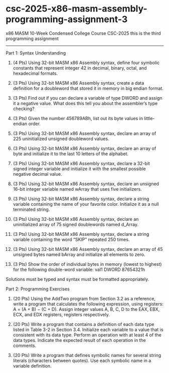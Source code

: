# csc-2025-x86-masm-assembly-programming-assignment-3

x86 MASM 10-Week Condensed College Course CSC-2025 this is the third programming assignment

----------

Part 1: Syntax Understanding

  1. (4 Pts) Using 32-bit MASM x86 Assembly syntax, define four symbolic constants that represent integer 42 in decimal, binary, octal, and hexadecimal formats.
  
  2. (3 Pts) Using 32-bit MASM x86 Assembly syntax, create a data definition for a doubleword that stored it in memory in big endian format.
  
  3. (3 Pts) Find out if you can declare a variable of type DWORD and assign it a negative value. What does this tell you about the assembler’s type checking?
  
  4. (3 Pts) Given the number 456789ABh, list out its byte values in little-endian order.
  
  5. (3 Pts) Using 32-bit MASM x86 Assembly syntax, declare an array of 225 uninitialized unsigned doubleword values.
  
  6. (3 Pts) Using 32-bit MASM x86 Assembly syntax, declare an array of byte and initialize it to the last 10 letters of the alphabet.
  
  7. (3 Pts) Using 32-bit MASM x86 Assembly syntax, declare a 32-bit signed integer variable and initialize it with the smallest possible negative decimal value.
  
  8. (3 Pts) Using 32-bit MASM x86 Assembly syntax, declare an unsigned 16-bit integer variable named wArray that uses five initializers.
  
  9. (3 Pts) Using 32-bit MASM x86 Assembly syntax, declare a string variable containing the name of your favorite color. Initialize it as a null terminated string.
  
  10. (3 Pts) Using 32-bit MASM x86 Assembly syntax, declare an uninitialized array of 75 signed doublewords named d_Array.
  
  11. (3 Pts) Using 32-bit MASM x86 Assembly syntax, declare a string variable containing the word “SKIP” repeated 250 times.
  
  12. (3 Pts) Using 32-bit MASM x86 Assembly syntax, declare an array of 45 unsigned bytes named bArray and initialize all elements to zero.
  
  13. (3 Pts) Show the order of individual bytes in memory (lowest to highest) for the following double-word variable: val1 DWORD 87654321h

  Solutions must be typed and syntax must be formatted appropriately.

Part 2: Programming Exercises

  1. (20 Pts) Using the AddTwo program from Section 3.2 as a reference, write a program that calculates the following expression, using registers: A = (A + B) − (C + D). Assign integer values A, B, C, D to the EAX, EBX, ECX, and EDX registers, registers
respectively.
  
  2. (20 Pts) Write a program that contains a definition of each data type listed in Table 3-2 in Section 3.4. Initialize each variable to a value that is consistent with its data type. Perform an operation with at least 4 of the data types. Indicate the expected result of each operation in the comments.
  
  3. (20 Pts) Write a program that defines symbolic names for several string literals (characters between quotes). Use each symbolic name in a variable definition.
